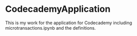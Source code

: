 # CodecademyApplication
This is my work for the application for Codecademy including microtransactions.ipynb and the definitions.
